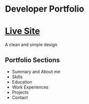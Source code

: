 # Developer Portfolio
# [Live Site](https://stsharin-portfolio.web.app/)

A clean and simple design

## Portfolio Sections
- Summary and About me
- Skills
- Education
- Work Experiences
- Projects 
- Contact